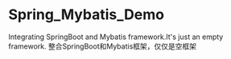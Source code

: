 # Spring_Mybatis_Demo
Integrating SpringBoot and Mybatis framework.It's just an empty framework.   整合SpringBoot和Mybatis框架，仅仅是空框架
